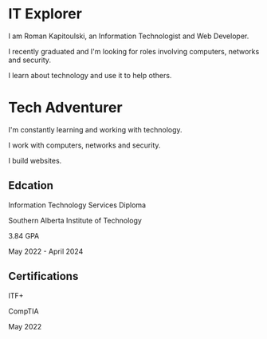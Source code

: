 <h1>IT Explorer</h1>
<p>I am Roman Kapitoulski, an Information Technologist and Web Developer.</p>
<p>I recently graduated and I'm looking for roles involving computers, networks and security.</p>
<p>I learn about technology and use it to help others.</p>
<h1>Tech Adventurer</h1>
<p>I'm constantly learning and working with technology.</p>
<p>I work with computers, networks and security.</p> 
<p>I build websites.</p>
<h2>Edcation</h2>
<p>Information Technology Services Diploma</p>
<p>Southern Alberta Institute of Technology</p>
<p>3.84 GPA</p>
<p>May 2022 - April 2024</p>
<h2>Certifications</h2>
<p>ITF+</p>
<p>CompTIA</p>
<p>May 2022</p>
